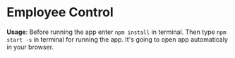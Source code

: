 # Employee Control

**Usage**:
Before running the app enter ```npm install``` in terminal.
Then type ```npm start -s``` in terminal for running the app. It's going to open app automaticaly in your browser.